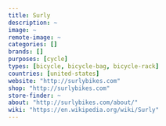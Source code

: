 ```yaml
---
title: Surly
description: ~
image: ~
remote-image: ~
categories: []
brands: []
purposes: [cycle]
types: [bicycle, bicycle-bag, bicycle-rack]
countries: [united-states]
website: "http://surlybikes.com"
shop: "http://surlybikes.com"
store-finder: ~
about: "http://surlybikes.com/about/"
wiki: "https://en.wikipedia.org/wiki/Surly"
---
```

